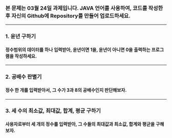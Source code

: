 ### 본 문제는 03월 24일 과제입니다. JAVA 언어를 사용하여, 코드를 작성한 후 자신의 Github에 Repository를 만들어 업로드하세요.
-----------------------------------------------------------------

### 1. 윤년 구하기
#### 정수범위의 데이터를 하나 입력받아, 윤년이면 1을, 윤년이 아니면 0을 출력하는 프로그램을 작성하세요.

-----------------------------------------------------------------

### 2. 공배수 판별기
#### 정수 한 개를 입력받아서, 그 수가 3과 8의 공배수인지 판단해보자.

-----------------------------------------------------------------

### 3. 세 수의 최소값, 최대값, 합계, 평균 구하기
#### 사용자로부터 세 개의 정수를 입력받아, 그 수들의 최대값과 최소값, 합계와 평균을 구해보자.
